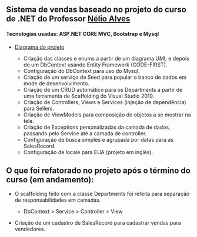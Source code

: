 ## Sistema de vendas baseado no projeto do curso de .NET do Professor [Nélio Alves](https://www.udemy.com/course/programacao-orientada-a-objetos-csharp/) ##

#### Tecnologias usadas: ASP.NET CORE MVC, Bootstrap e Mysql

* [Diagrama do projeto](https://github.com/cassio-morais/SalesWebMVC-.NET/blob/master/img/diagrama.JPG)

  * Criação das classes e enums a partir de um diagrama UML e depois de um DbContext usando Entity Framework (CODE-FIRST). 
  * Configuração do DbContext para uso do Mysql.
  * Criação de um serviço de Seed para popular o banco de dados em mode de desenvolvimento.
  * Criação de um CRUD automático para os Departments a partir de uma ferramenta de Scaffolding do Visual Studio 2019.
  * Criação de Controllers, Views e Services (injeção de dependência) para Sellers.
  * Criação de ViewModels para composição de objetos a se mostrar na tela.
  * Criação de Exceptions personalizadas da camada de dados, passando pelo Service até a camada de controller.
  * Configuração de busca simples e agrupada por datas para as SalesRecord.
  * Configuração de locale para EUA (projeto em inglês).

## O que foi refatorado no projeto após o término do curso (em andamento):

* O scaffolding feito com a classe Departments foi refeita para separação de responsabilidades em camadas.
  * DbContext > Service > Controller > View

* Criação de um cadastro de SalesRecord para cadastrar vendas para vendedores.
